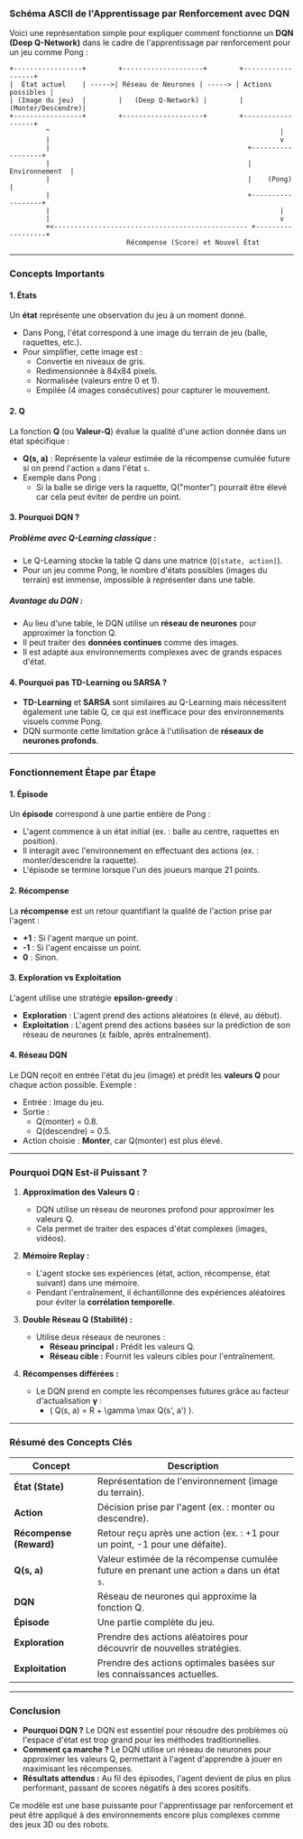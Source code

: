 ### **Schéma ASCII de l'Apprentissage par Renforcement avec DQN**

Voici une représentation simple pour expliquer comment fonctionne un **DQN (Deep Q-Network)** dans le cadre de l'apprentissage par renforcement pour un jeu comme Pong :

```
+-----------------+        +--------------------+        +------------------+
|  État actuel    | ----->| Réseau de Neurones | -----> | Actions possibles |
| (Image du jeu)  |        |   (Deep Q-Network) |        | (Monter/Descendre)|
+-----------------+        +--------------------+        +------------------+
         ^                                                         |
         |                                                         v
         |                                                 +------------------+
         |                                                 |   Environnement  |
         |                                                 |    (Pong)       |
         |                                                 +------------------+
         |                                                         |
         |                                                         v
         +<------------------------------------------------ +------------------+
                             Récompense (Score) et Nouvel État
```

---

### **Concepts Importants**

#### 1. **États**
Un **état** représente une observation du jeu à un moment donné. 
- Dans Pong, l'état correspond à une image du terrain de jeu (balle, raquettes, etc.).
- Pour simplifier, cette image est :
  - Convertie en niveaux de gris.
  - Redimensionnée à 84x84 pixels.
  - Normalisée (valeurs entre 0 et 1).
  - Empilée (4 images consécutives) pour capturer le mouvement.

#### 2. **Q**
La fonction **Q** (ou **Valeur-Q**) évalue la qualité d'une action donnée dans un état spécifique :
- **Q(s, a)** : Représente la valeur estimée de la récompense cumulée future si on prend l'action `a` dans l'état `s`.
- Exemple dans Pong :
  - Si la balle se dirige vers la raquette, Q("monter") pourrait être élevé car cela peut éviter de perdre un point.

#### 3. **Pourquoi DQN ?**

##### **Problème avec Q-Learning classique :**
- Le Q-Learning stocke la table Q dans une matrice (`Q[state, action]`).
- Pour un jeu comme Pong, le nombre d'états possibles (images du terrain) est immense, impossible à représenter dans une table.

##### **Avantage du DQN :**
- Au lieu d'une table, le DQN utilise un **réseau de neurones** pour approximer la fonction Q.
- Il peut traiter des **données continues** comme des images.
- Il est adapté aux environnements complexes avec de grands espaces d'état.

#### 4. **Pourquoi pas TD-Learning ou SARSA ?**
- **TD-Learning** et **SARSA** sont similaires au Q-Learning mais nécessitent également une table Q, ce qui est inefficace pour des environnements visuels comme Pong.
- DQN surmonte cette limitation grâce à l'utilisation de **réseaux de neurones profonds**.

---

### **Fonctionnement Étape par Étape**

#### 1. **Épisode**
Un **épisode** correspond à une partie entière de Pong :
- L'agent commence à un état initial (ex. : balle au centre, raquettes en position).
- Il interagit avec l'environnement en effectuant des actions (ex. : monter/descendre la raquette).
- L'épisode se termine lorsque l'un des joueurs marque 21 points.

#### 2. **Récompense**
La **récompense** est un retour quantifiant la qualité de l'action prise par l'agent :
- **+1** : Si l'agent marque un point.
- **-1** : Si l'agent encaisse un point.
- **0** : Sinon.

#### 3. **Exploration vs Exploitation**
L'agent utilise une stratégie **epsilon-greedy** :
- **Exploration** : L'agent prend des actions aléatoires (ε élevé, au début).
- **Exploitation** : L'agent prend des actions basées sur la prédiction de son réseau de neurones (ε faible, après entraînement).

#### 4. **Réseau DQN**
Le DQN reçoit en entrée l'état du jeu (image) et prédit les **valeurs Q** pour chaque action possible. Exemple :
- Entrée : Image du jeu.
- Sortie : 
  - Q(monter) = 0.8.
  - Q(descendre) = 0.5.
- Action choisie : **Monter**, car Q(monter) est plus élevé.

---

### **Pourquoi DQN Est-il Puissant ?**

1. **Approximation des Valeurs Q :**
   - DQN utilise un réseau de neurones profond pour approximer les valeurs Q.
   - Cela permet de traiter des espaces d'état complexes (images, vidéos).

2. **Mémoire Replay :**
   - L'agent stocke ses expériences (état, action, récompense, état suivant) dans une mémoire.
   - Pendant l'entraînement, il échantillonne des expériences aléatoires pour éviter la **corrélation temporelle**.

3. **Double Réseau Q (Stabilité) :**
   - Utilise deux réseaux de neurones :
     - **Réseau principal :** Prédit les valeurs Q.
     - **Réseau cible :** Fournit les valeurs cibles pour l'entraînement.

4. **Récompenses différées :**
   - Le DQN prend en compte les récompenses futures grâce au facteur d'actualisation **γ** :
     - \( Q(s, a) = R + \gamma \max Q(s', a') \).

---

### **Résumé des Concepts Clés**

| **Concept**            | **Description**                                                                                 |
|-------------------------|-----------------------------------------------------------------------------------------------|
| **État (State)**        | Représentation de l'environnement (image du terrain).                                          |
| **Action**              | Décision prise par l'agent (ex. : monter ou descendre).                                         |
| **Récompense (Reward)** | Retour reçu après une action (ex. : +1 pour un point, -1 pour une défaite).                     |
| **Q(s, a)**             | Valeur estimée de la récompense cumulée future en prenant une action `a` dans un état `s`.      |
| **DQN**                 | Réseau de neurones qui approxime la fonction Q.                                                |
| **Épisode**             | Une partie complète du jeu.                                                                    |
| **Exploration**         | Prendre des actions aléatoires pour découvrir de nouvelles stratégies.                          |
| **Exploitation**        | Prendre des actions optimales basées sur les connaissances actuelles.                           |

---

### **Conclusion**

- **Pourquoi DQN ?** Le DQN est essentiel pour résoudre des problèmes où l'espace d'état est trop grand pour les méthodes traditionnelles.
- **Comment ça marche ?** Le DQN utilise un réseau de neurones pour approximer les valeurs Q, permettant à l'agent d'apprendre à jouer en maximisant les récompenses.
- **Résultats attendus :** Au fil des épisodes, l'agent devient de plus en plus performant, passant de scores négatifs à des scores positifs.

Ce modèle est une base puissante pour l'apprentissage par renforcement et peut être appliqué à des environnements encore plus complexes comme des jeux 3D ou des robots.
